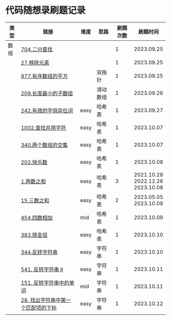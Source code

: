 # 代码随想录刷题记录

| 类型 | 链接                                                         | 难度 | 思路     | 刷题次数 | 刷题时间                               |
| ---- | ------------------------------------------------------------ | ---- | -------- | -------- | -------------------------------------- |
| 数组 | [704.二分查找](https://leetcode.cn/problems/binary-search/description/) |      |          | 1        | 2023.09.25                             |
|      | [27.移除元素](https://leetcode.cn/problems/remove-element/)  |      |          | 1        | 2023.09.25                             |
|      | [977.有序数组的平方](https://leetcode.cn/problems/squares-of-a-sorted-array/) |      | 双指针   | 1        | 2023.09.25                             |
|      | [209.长度最小的子数组](https://leetcode.cn/problems/minimum-size-subarray-sum/) |      | 滑动数组 | 1        | 2023.09.26                             |
|      | [242.有效的字母异位词](https://leetcode.cn/problems/valid-anagram/description/) | easy | 哈希表   | 1        | 2023.09.27                             |
|      | [1002.查找共用字符](https://leetcode.cn/problems/find-common-characters/description/) | easy | 哈希表   | 1        | 2023.10.07                             |
|      | [340.两个数组的交集](https://leetcode.cn/problems/intersection-of-two-arrays/description/) | easy | 哈希表   | 1        | 2023.10.07                             |
|      | [202.快乐数](https://leetcode.cn/problems/happy-number/)     | easy | 哈希表   | 1        | 2023.10.08                             |
|      | [1.两数之和](https://leetcode.cn/problems/4sum-ii/description/) | easy | 哈希表   | 3        | 2021.10.28<br>2022.12.26<br>2023.10.08 |
|      | [15.三数之和](https://leetcode.cn/problems/3sum/description/) | easy | 哈希表   | 2        | 2023.05.05<br>2023.10.09               |
|      | [454.四数相加](https://leetcode.cn/problems/4sum-ii/description/) | mid  | 哈希表   | 1        | 2023.10.09                             |
|      | [383.赎金信](https://leetcode.cn/problems/ransom-note/description/) | easy | 哈希表   | 1        | 2023.10.10                             |
|      | [344.反转字符串](https://leetcode.cn/problems/reverse-string/) | easy | 字符串   | 1        | 2023.10.10                             |
|      | [541. 反转字符串 II](https://leetcode.cn/problems/reverse-string-ii/) | easy | 字符串   | 1        | 2023.10.11                             |
|      | [151. 反转字符串中的单词](https://leetcode.cn/problems/reverse-words-in-a-string/) | mid  | 字符串   | 1        | 2023.10.11                             |
|      | [28. 找出字符串中第一个匹配项的下标](https://leetcode.cn/problems/find-the-index-of-the-first-occurrence-in-a-string/) | easy | 字符串   | 1        | 2023.10.12                             |
|      |                                                              |      |          |          |                                        |

